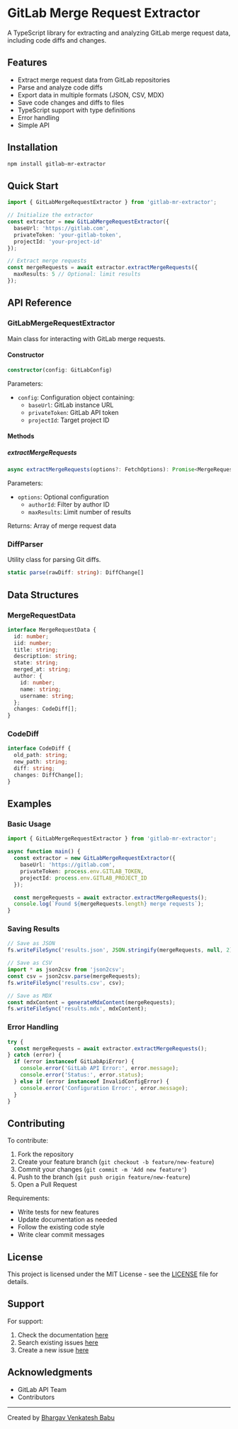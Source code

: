 # GitLab Merge Request Extractor

A TypeScript library for extracting and analyzing GitLab merge request data, including code diffs and changes.

## Features

- Extract merge request data from GitLab repositories
- Parse and analyze code diffs
- Export data in multiple formats (JSON, CSV, MDX)
- Save code changes and diffs to files
- TypeScript support with type definitions
- Error handling
- Simple API

## Installation

```bash
npm install gitlab-mr-extractor
```

## Quick Start

```typescript
import { GitLabMergeRequestExtractor } from 'gitlab-mr-extractor';

// Initialize the extractor
const extractor = new GitLabMergeRequestExtractor({
  baseUrl: 'https://gitlab.com',
  privateToken: 'your-gitlab-token',
  projectId: 'your-project-id'
});

// Extract merge requests
const mergeRequests = await extractor.extractMergeRequests({
  maxResults: 5 // Optional: limit results
});
```

## API Reference

### GitLabMergeRequestExtractor

Main class for interacting with GitLab merge requests.

#### Constructor

```typescript
constructor(config: GitLabConfig)
```

Parameters:
- `config`: Configuration object containing:
  - `baseUrl`: GitLab instance URL
  - `privateToken`: GitLab API token
  - `projectId`: Target project ID

#### Methods

##### extractMergeRequests

```typescript
async extractMergeRequests(options?: FetchOptions): Promise<MergeRequestData[]>
```

Parameters:
- `options`: Optional configuration
  - `authorId`: Filter by author ID
  - `maxResults`: Limit number of results

Returns: Array of merge request data

### DiffParser

Utility class for parsing Git diffs.

```typescript
static parse(rawDiff: string): DiffChange[]
```

## Data Structures

### MergeRequestData

```typescript
interface MergeRequestData {
  id: number;
  iid: number;
  title: string;
  description: string;
  state: string;
  merged_at: string;
  author: {
    id: number;
    name: string;
    username: string;
  };
  changes: CodeDiff[];
}
```

### CodeDiff

```typescript
interface CodeDiff {
  old_path: string;
  new_path: string;
  diff: string;
  changes: DiffChange[];
}
```

## Examples

### Basic Usage

```typescript
import { GitLabMergeRequestExtractor } from 'gitlab-mr-extractor';

async function main() {
  const extractor = new GitLabMergeRequestExtractor({
    baseUrl: 'https://gitlab.com',
    privateToken: process.env.GITLAB_TOKEN,
    projectId: process.env.GITLAB_PROJECT_ID
  });

  const mergeRequests = await extractor.extractMergeRequests();
  console.log(`Found ${mergeRequests.length} merge requests`);
}
```

### Saving Results

```typescript
// Save as JSON
fs.writeFileSync('results.json', JSON.stringify(mergeRequests, null, 2));

// Save as CSV
import * as json2csv from 'json2csv';
const csv = json2csv.parse(mergeRequests);
fs.writeFileSync('results.csv', csv);

// Save as MDX
const mdxContent = generateMdxContent(mergeRequests);
fs.writeFileSync('results.mdx', mdxContent);
```

### Error Handling

```typescript
try {
  const mergeRequests = await extractor.extractMergeRequests();
} catch (error) {
  if (error instanceof GitLabApiError) {
    console.error('GitLab API Error:', error.message);
    console.error('Status:', error.status);
  } else if (error instanceof InvalidConfigError) {
    console.error('Configuration Error:', error.message);
  }
}
```

## Contributing

To contribute:

1. Fork the repository
2. Create your feature branch (`git checkout -b feature/new-feature`)
3. Commit your changes (`git commit -m 'Add new feature'`)
4. Push to the branch (`git push origin feature/new-feature`)
5. Open a Pull Request

Requirements:
- Write tests for new features
- Update documentation as needed
- Follow the existing code style
- Write clear commit messages

## License

This project is licensed under the MIT License - see the [LICENSE](LICENSE) file for details.

## Support

For support:

1. Check the documentation [here](https://github.com/brgv-code/gitlab-mr-extractor/blob/main/docs/README.md)
2. Search existing issues [here](https://github.com/brgv-code/gitlab-mr-extractor/issues)
3. Create a new issue [here](https://github.com/brgv-code/gitlab-mr-extractor/issues/new)

## Acknowledgments

- GitLab API Team
- Contributors

---

Created by [Bhargav Venkatesh Babu](https://github.com/brgv-code)